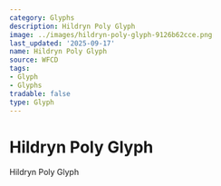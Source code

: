 ```yaml
---
category: Glyphs
description: Hildryn Poly Glyph
image: ../images/hildryn-poly-glyph-9126b62cce.png
last_updated: '2025-09-17'
name: Hildryn Poly Glyph
source: WFCD
tags:
- Glyph
- Glyphs
tradable: false
type: Glyph
---
```


# Hildryn Poly Glyph

Hildryn Poly Glyph

